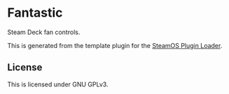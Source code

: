 # Fantastic

Steam Deck fan controls.

This is generated from the template plugin for the [SteamOS Plugin Loader](https://github.com/SteamDeckHomebrew/PluginLoader).

## License

This is licensed under GNU GPLv3.
